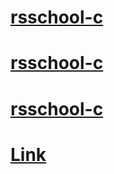 # [rsschool-c](https://estatelelashvili.github.io/rsschool-cv-html/index.html)
# [rsschool-c](https://estatelelashvili.github.io/rsschool-c/)
# [rsschool-c](https://estatelelashvili.github.io/rsschool-c/index.html)
# [Link](https://estatelelashvili.github.io/rsschool-c/)

